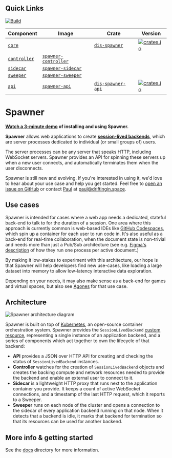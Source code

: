 ## Quick Links

[![Build](https://github.com/drifting-in-space/spawner/actions/workflows/build.yml/badge.svg)](https://github.com/drifting-in-space/spawner/actions/workflows/build.yml)

| Component | Image | Crate | Version |
| ---       | ---     | ---      | ---   |
| [`core`](https://github.com/drifting-in-space/spawner/tree/master/crates/core) | | [`dis-spawner`](https://crates.io/crates/dis-spawner) | [![crates.io](https://img.shields.io/crates/v/dis-spawner.svg)](https://crates.io/crates/dis-spawner) |
| [`controller`](https://github.com/drifting-in-space/spawner/tree/master/crates/controller) | [`spawner-controller`](https://github.com/drifting-in-space/spawner/pkgs/container/spawner-controller) | | | |
| [`sidecar`](https://github.com/drifting-in-space/spawner/tree/master/crates/sidecar) | [`spawner-sidecar`](https://github.com/drifting-in-space/spawner/pkgs/container/spawner-sidecar) | | |
| [`sweeper`](https://github.com/drifting-in-space/spawner/tree/master/crates/sweeper) | [`spawner-sweeper`](https://github.com/drifting-in-space/spawner/pkgs/container/spawner-sweeper) | | |
| [`api`](https://github.com/drifting-in-space/spawner/tree/master/crates/api) | [`spawner-api`](https://github.com/drifting-in-space/spawner/pkgs/container/spawner-api) | [`dis-spawner-api`](https://crates.io/crates/dis-spawner-api) | [![crates.io](https://img.shields.io/crates/v/dis-spawner-api.svg)](https://crates.io/crates/dis-spawner-api) |

# Spawner

**[Watch a 3-minute demo](https://www.youtube.com/watch?v=aGsxxcQRKa4) of installing and using Spawner.**

**Spawner** allows web applications to create [**session-lived backends**](https://driftingin.space/posts/session-lived-application-backends),
which are server processes dedicated to individual (or small groups of) users.

The server processes can be any server that speaks HTTP, including WebSocket servers. Spawner provides
an API for spinning these servers up when a new user connects, and automatically terminates
them when the user disconnects.

Spawner is still new and evolving. If you're interested in using it, we'd love
to hear about your use case and help you get started. Feel free to [open an issue on GitHub](https://github.com/drifting-in-space/spawner/issues)
or contact [Paul](https://github.com/paulgb) at [paul@driftingin.space](mailto:paul@driftingin.space).

## Use cases

Spawner is intended for cases where a web app needs a dedicated, stateful back-end to talk to for the
duration of a session. One area where this approach is currently common is web-based IDEs like
[GitHub Codespaces](https://github.com/features/codespaces), which spin up a container for each user
to run code in. It's also useful as a back-end for real-time collaboration, when the document state
is non-trivial and needs more than just a Pub/Sub architecture (see e.g.
[Figma's description](https://www.figma.com/blog/rust-in-production-at-figma/) of how they run one
process per active document.)

By making it low-stakes to experiment with this architecture, our hope is
that Spawner will help developers find new use-cases, like loading a large dataset into memory
to allow low-latency interactive data exploration.

Depending on your needs, it may also make sense as a back-end for games and virtual spaces, but also
see [Agones](https://agones.dev/site/) for that use case.

## Architecture

![Spawner architecture diagram](https://github.com/drifting-in-space/spawner/raw/main/docs/diagram.svg)

Spawner is built on top of [Kubernetes](https://kubernetes.io/), an open-source container orchestration
system. Spawner provides the `SessionLivedBackend` [custom resource](https://kubernetes.io/docs/concepts/extend-kubernetes/api-extension/custom-resources/),
representing a single instance of an application backend, and a series of components which act together
to own the lifecycle of that backend:

- **API** provides a JSON over HTTP API for creating and checking the status of `SessionLivedBackend` instances.
- **Controller** watches for the creation of `SessionLivedBackend` objects and creates the backing compute and
  network resources needed to provide the backend and enable an external user to connect to it.
- **Sidecar** is a lightweight HTTP proxy that runs next to the application container you provide. It keeps
  a count of active WebSocket connections, and a timestamp of the last HTTP request, which it reports to a
  Sweeper.
- **Sweeper** runs on each node of the cluster and opens a connection to the sidecar of every application backend
  running on that node. When it detects that a backend is idle, it marks that backend for termination so that its
  resources can be used for another backend.

## More info & getting started

See the [docs](https://github.com/drifting-in-space/spawner/blob/main/docs/README.md) directory
for more information.

